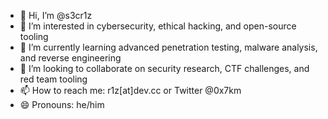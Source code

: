 - 👋 Hi, I’m @s3cr1z  
- 👀 I’m interested in cybersecurity, ethical hacking, and open-source tooling  
- 🌱 I’m currently learning advanced penetration testing, malware analysis, and reverse engineering  
- 💞️ I’m looking to collaborate on security research, CTF challenges, and red team tooling  
- 📫 How to reach me: r1z[at]dev.cc or Twitter @0x7km  
- 😄 Pronouns: he/him  

<!---
s3cr1z/s3cr1z is a ✨ special ✨ repository because its `README.md` (this file) appears on your GitHub profile.
You can click the Preview link to take a look at your changes.
--->
